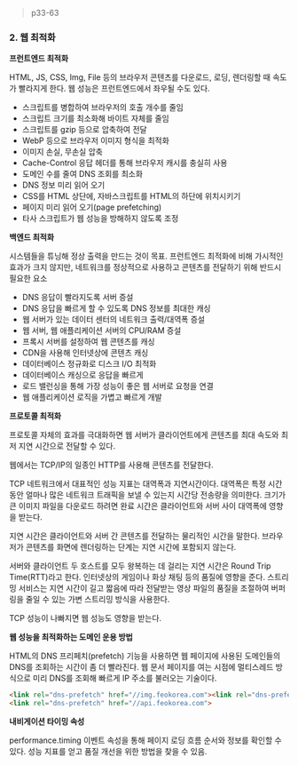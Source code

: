 > p33-63

### 2. 웹 최적화

**프런트엔드 최적화**

HTML, JS, CSS, Img, File 등의 브라우저 콘텐츠를 다운로드, 로딩, 렌더링할 때 속도가 빨라지게 한다. 웹 성능은 프런트엔드에서 좌우될 수도 있다.

- 스크립트를 병합하여 브라우저의 호출 개수를 줄임
- 스크립트 크기를 최소화해 바이트 자체를 줄임
- 스크립트를 gzip 등으로 압축하여 전달
- WebP 등으로 브라우저 이미지 형식을 최적화
- 이미지 손실, 무손실 압축
- Cache-Control 응답 헤더를 통해 브라우저 캐시를 충실히 사용
- 도메인 수를 줄여 DNS 조회를 최소화
- DNS 정보 미리 읽어 오기
- CSS를 HTML 상단에, 자바스크립트를 HTML의 하단에 위치시키기
- 페이지 미리 읽어 오기(page prefetching)
- 타사 스크립트가 웹 성능을 방해하지 않도록 조정



**백엔드 최적화**

시스템들을 튜닝해 정상 출력을 만드는 것이 목표. 프런트엔드 최적화에 비해 가시적인 효과가 크지 않지만, 네트워크를 정상적으로 사용하고 콘텐츠를 전달하기 위해 반드시 필요한 요소

- DNS 응답이 빨라지도록 서버 증설
- DNS 응답을 빠르게 할 수 있도록 DNS 정보를 최대한 캐싱
- 웹 서버가 있는 데이터 센터의 네트워크 출력/대역폭 증설
- 웹 서버, 웹 애플리케이션 서버의 CPU/RAM 증설
- 프록시 서버를 설정하여 웹 콘텐츠를 캐싱
- CDN을 사용해 인터넷상에 콘텐츠 캐싱
- 데이터베이스 정규화로 디스크 I/O 최적화
- 데이터베이스 캐싱으로 응답을 빠르게
- 로드 밸런싱을 통해 가장 성능이 좋은 웹 서버로 요청을 연결
- 웹 애플리케이션 로직을 가볍고 빠르게 개발



**프로토콜 최적화**

프로토콜 자체의 효과를 극대화하면 웹 서버가 클라이언트에게 콘텐츠를 최대 속도와 최저 지연 시간으로 전달할 수 있다.

웹에서는 TCP/IP의 일종인 HTTP를 사용해 콘텐츠를 전달한다.

TCP 네트워크에서 대표적인 성능 지표는 대역폭과 지연시간이다. 대역폭은 특정 시간 동안 얼마나 많은 네트워크 트래픽을 보낼 수 있는지 시간당 전송량을 의미한다. 크기가 큰 이미지 파일을 다운로드 하려면 완료 시간은 클라이언트와 서버 사이 대역폭에 영향을 받는다.

지연 시간은 클라이언트와 서버 간 콘텐츠를 전달하는 물리적인 시간을 말한다. 브라우저가 콘텐츠를 화면에 렌더링하는 단계는 지연 시간에 포함되지 않는다.

서버와 클라이언트 두 호스트를 모두 왕복하는 데 걸리는 지연 시간은 Round Trip Time(RTT)라고 한다. 인터넷상의 게임이나 화상 채팅 등의 품질에 영향을 준다. 스트리밍 서비스는 지연 시간이 길고 짧음에 따라 전달받는 영상 파일의 품질을 조절하여 버퍼링을 줄일 수 있는 가변 스트리밍 방식을 사용한다.

TCP 성능이 나빠지면 웹 성능도 영향을 받는다.



**웹 성능을 최적화하는 도메인 운용 방법**

HTML의 DNS 프리페치(prefetch) 기능을 사용하면 웹 페이지에 사용된 도메인들의 DNS를 조회하는 시간이 좀 더 빨라진다. 웹 문서 페이지를 여는 시점에 멀티스레드 방식으로 미리 DNS를 조회해 빠르게 IP 주소를 불러오는 기술이다.

```html
<link rel="dns-prefetch" href="//img.feokorea.com"><link rel="dns-prefetch" href="//script.feokorea.com">
<link rel="dns-prefetch" href="//api.feokorea.com">
```



**내비게이션 타이밍 속성**

performance.timing 이벤트 속성을 통해 페이지 로딩 흐름 순서와 정보를 확인할 수 있다. 성능 지표를 얻고 품질 개선을 위한 방법을 찾을 수 있음.